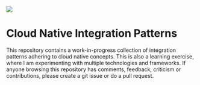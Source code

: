 <image src="https://travis-ci.org/nuwanbando/cnip-catalog.svg?branch=master">

# Cloud Native Integration Patterns

This repository contains a work-in-progress collection of integration patterns adhering to cloud native concepts. This is also a learning exercise, where I am experimenting with multiple technologies and frameworks. If anyone browsing this repository has comments, feedback, criticism or contributions, please create a git issue or do a pull request.
